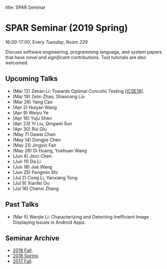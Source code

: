 title: SPAR Seminar

# SPAR Seminar (2019 Spring)

16:00-17:00, Every *Tuesday*, Room *229*

Discuss software engineering, programming language, and system papers that have *novel* and *significant* contributions. Tool tutorials are also welcomed.

## Upcoming Talks
* (Mar 12) Zenan Li: Towards Optimal Concolic Testing [[ICSE18]](https://dl.acm.org/citation.cfm?id=3180177).
* (Mar 19) Zelin Zhao, Shaocong Liu
* (Mar 26) Yang Cao
* (Apr 2) Huiyan Wang
* (Apr 9) Weiyu Ye
* (Apr 16) Yuju Shen
* (Apr 23) Yi Liu, Qingwei Sun
* (Apr 30) Rui Qiu
* (May 7) Dawei Chen
* (May 14) Dongjie Chen
* (May 21) Jingxin Fan
* (May 28) Di Huang, Yuehuan Wang
* (Jun 4) Jinci Chen
* (Jun 11) Da Li
* (Jun 18) Jue Wang
* (Jun 25) Fengmin Shi
* (Jul 2) Cong Li, Yanxiang Tong
* (Jul 9) Xianfei Ou
* (Jul 16) Chenxi Zhang

## Past Talks

* (Mar 5) Wenjie Li: Characterizing and Detecting Inefficient Image Displaying Issues in Android Apps.

## Seminar Archive

* [2018 Fall](2018fall).
* [2018 Spring](2018spring).
* [2017 Fall](2017fall).
